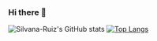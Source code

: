 ### Hi there 👋
![Silvana-Ruiz's GitHub stats](https://github-readme-stats.vercel.app/api?username=Silvana-Ruiz&show_icons=true&theme=cobalt)
[![Top Langs](https://github-readme-stats.vercel.app/api/top-langs/?username=Silvana-Ruiz=compact)](https://github.com/Silvana-Ruiz/github-readme-stats)
<!--
**Silvana-Ruiz/Silvana-Ruiz** is a ✨ _special_ ✨ repository because its `README.md` (this file) appears on your GitHub profile.


Here are some ideas to get you started:

- 🔭 I’m currently working on ...
- 🌱 I’m currently learning ...
- 👯 I’m looking to collaborate on ...
- 🤔 I’m looking for help with ...
- 💬 Ask me about ...
- 📫 How to reach me: ...
- 😄 Pronouns: ...
- ⚡ Fun fact: ...
-->
